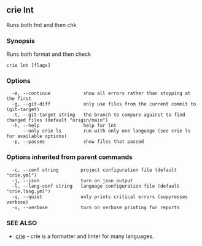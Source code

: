 ## crie lnt

Runs both fmt and then chk

### Synopsis

Runs both format and then check

```
crie lnt [flags]
```

### Options

```
  -e, --continue            show all errors rather than stopping at the first
  -g, --git-diff            only use files from the current commit to (git-target)
  -t, --git-target string   the branch to compare against to find changed files (default "origin/main")
  -h, --help                help for lnt
      --only crie ls        run with only one language (see crie ls for available options)
  -p, --passes              show files that passed
```

### Options inherited from parent commands

```
  -c, --conf string        project configuration file (default "crie.yml")
  -j, --json               turn on json output
  -l, --lang-conf string   language configuration file (default "crie.lang.yml")
  -q, --quiet              only prints critical errors (suppresses verbose)
  -v, --verbose            turn on verbose printing for reports
```

### SEE ALSO

* [crie](crie.md)	 - crie is a formatter and linter for many languages.

